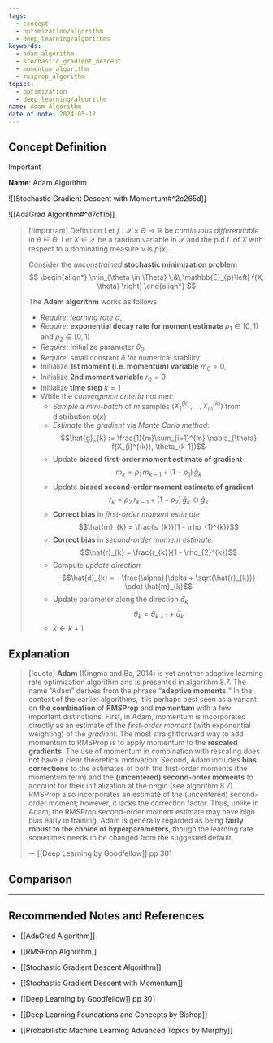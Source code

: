 ```yaml
---
tags:
  - concept
  - optimization/algorithm
  - deep_learning/algorithms
keywords:
  - adam_algorithm
  - stochastic_gradient_descent
  - momentum_algorithm
  - rmsprop_algorithm
topics:
  - optimization
  - deep_learning/algorithm
name: Adam Algorithm
date of note: 2024-05-12
---
```


## Concept Definition

>[!important]
>**Name**: Adam Algorithm

![[Stochastic Gradient Descent with Momentum#^2c265d]]

![[AdaGrad Algorithm#^d7cf1b]]


>[!important] Definition
>Let  $f: \mathcal{X} \times \Theta \to \mathbb{R}$ be *continuous differentiable* in $\theta\in \Theta$. Let $X \in \mathcal{X}$ be a random variable in $\mathcal{X}$ and the p.d.f. of $X$ with respect to a dominating measure $\nu$ is $p(x)$.
>
>Consider the *unconstrained* **stochastic minimization problem** 
>$$
>\begin{align*}
> \min_{\theta \in \Theta} \,&\,\mathbb{E}_{p}\left[  f(X; \theta) \right]
>\end{align*}
>$$
>
>The **Adam algorithm** works as follows
>- *Require*: *learning rate* $\alpha$, 
>- *Require*: **exponential decay rate for moment estimate** $\rho_{1} \in [0,1)$ and $\rho_{2} \in [0,1)$
>- *Require*: Initialize parameter $\theta_{0}$
>- *Require*: small constant $\delta$ for numerical stability
>- Initialize **1st moment (i.e. momentum) variable** $m_{0}=0$, 
>- Initialize **2nd moment variable** $r_{0}=0$
>- Initialize **time step** $k=1$
>- While the *convergence criteria* not met:
>	- *Sample* a *mini-batch* of $m$ samples $(X_{1}^{(k)} \,{,}\ldots{,}\,X_{m}^{(k)} )$ from distribution $p(x)$
>	- *Estimate* the *gradient* via *Monte Carlo method*: $$\hat{g}_{k} := \frac{1}{m}\sum_{i=1}^{m} \nabla_{\theta} f(X_{i}^{(k)}, \theta_{k-1})$$
>	- Update **biased first-order moment estimate of gradient** $$m_{k} = \rho_{1}\,m_{k-1} + (1 - \rho_{1})\,\hat{g}_{k}$$
>	- Update **biased second-order moment estimate of gradient** $$r_{k} = \rho_{2}\,r_{k-1} + (1 - \rho_{2})\,\hat{g}_{k}\, \odot \hat{g}_{k}$$
>	- **Correct bias** in *first-order moment estimate* $$\hat{m}_{k} = \frac{s_{k}}{1 - \rho_{1}^{k}}$$
>	- **Correct bias** in *second-order moment estimate* $$\hat{r}_{k} = \frac{r_{k}}{1 - \rho_{2}^{k}}$$
>	- Compute *update direction* $$\hat{d}_{k} = - \frac{\alpha}{\delta + \sqrt{\hat{r}_{k}}} \odot \hat{m}_{k}$$
>	- Update parameter along the direction $\hat{d}_{k}$ $$\theta_{k} = \theta_{k-1} + \hat{d}_{k}$$ 
>	- $k \leftarrow k+1$



## Explanation

>[!quote]
>**Adam** (Kingma and Ba, 2014) is yet another adaptive learning rate optimization algorithm and is presented in algorithm 8.7. The name “Adam” derives from the phrase “**adaptive moments.**” In the context of the earlier algorithms, it is perhaps best seen as a variant on **the combination** of **RMSProp** and **momentum** with a few important distinctions. First, in Adam, momentum is incorporated directly as an estimate of the *first-order moment* (with exponential weighting) of the *gradient*. The most straightforward way to add momentum to RMSProp is to apply momentum to the **rescaled gradients**. The use of momentum in combination with rescaling does not have a clear theoretical motivation. Second, Adam includes **bias corrections** to the estimates of both the first-order moments (the momentum term) and the **(uncentered) second-order moments** to account for their initialization at the origin (see algorithm 8.7). RMSProp also incorporates an estimate of the (uncentered) second-order moment; however, it lacks the correction factor. Thus, unlike in Adam, the RMSProp second-order moment estimate may have high bias early in training. Adam is generally regarded as being **fairly robust to the choice of hyperparameters**, though the learning rate sometimes needs to be changed from the suggested default.
>
>-- [[Deep Learning by Goodfellow]] pp 301



## Comparison







-----------
##  Recommended Notes and References

- [[AdaGrad Algorithm]]
- [[RMSProp Algorithm]]


- [[Stochastic Gradient Descent Algorithm]]
- [[Stochastic Gradient Descent with Momentum]]


- [[Deep Learning by Goodfellow]] pp 301
- [[Deep Learning Foundations and Concepts by Bishop]]
- [[Probabilistic Machine Learning Advanced Topics by Murphy]]